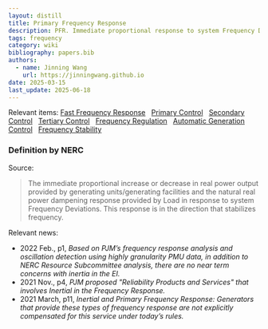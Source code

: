 ```yaml
---
layout: distill
title: Primary Frequency Response
description: PFR. Immediate proportional response to system Frequency Deviations.
tags: frequency
category: wiki
bibliography: papers.bib
authors:
  - name: Jinning Wang
    url: https://jinningwang.github.io
date: 2025-03-15
last_update: 2025-06-18
---
```


Relevant items: [Fast Frequency Response](/wiki/fast-frequency-response) &nbsp; [Primary Control](/wiki/primary-control) &nbsp; [Secondary Control](/wiki/secondary-control) &nbsp; [Tertiary Control](/wiki/tertiary-control) &nbsp; [Frequency Regulation](/wiki/frequency-regulation) &nbsp; [Automatic Generation Control](/wiki/automatic-generation-control) &nbsp; [Frequency Stability](/wiki/frequency-stability)

### Definition by NERC

Source: <d-cite key="nerc2024glossary"></d-cite>

> The immediate proportional increase or decrease in real power output provided by generating units/generating facilities and the natural real power dampening response provided by Load in response to system Frequency Deviations.
> This response is in the direction that stabilizes frequency.

Relevant news:

- 2022 Feb., <d-cite key="pjm2022reliability"></d-cite> p1, _Based on PJM’s frequency response analysis and oscillation detection using highly granularity PMU data, in addition to NERC Resource Subcommittee analysis, there are no near term concerns with inertia in the EI._
- 2021 Nov., <d-cite key="pjm2021capacity"></d-cite> p4, _PJM proposed "Reliability Products and Services" that involves Inertial in the Frequency Response._
- 2021 March, <d-cite key="pjm2021reliability"></d-cite> p11, _Inertial and Primary Frequency Response: Generators that provide these types of frequency response are not explicitly compensated for this service under today’s rules._

<br>
